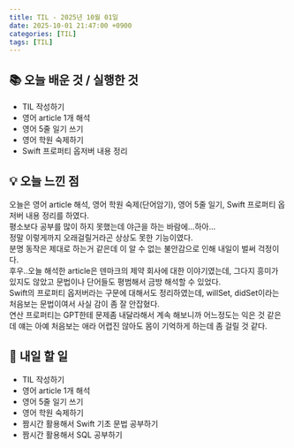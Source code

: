 ```yaml
---
title: TIL - 2025년 10월 01일
date: 2025-10-01 21:47:00 +0900
categories: [TIL]
tags: [TIL]
---
```


## 📚 **오늘 배운 것 / 실행한 것**

- TIL 작성하기
- 영어 article 1개 해석
- 영어 5줄 일기 쓰기
- 영어 학원 숙제하기
- Swift 프로퍼티 옵저버 내용 정리

## 💡 **오늘 느낀 점**

오늘은 영어 article 해석, 영어 학원 숙제(단어암기), 영어 5줄 일기, Swift 프로퍼티 옵저버 내용 정리를 하였다.<br>
평소보다 공부를 많이 하지 못했는데 야근을 하는 바람에...하아...<br>
정말 이렇게까지 오래걸릴거라곤 상상도 못한 기능이였다.<br>
분명 동작은 제대로 하는거 같은데 이 알 수 없는 불안감으로 인해 내일이 벌써 걱정이다.<Br>
후우..오늘 해석한 article은 덴마크의 제약 회사에 대한 이야기였는데, 그다지 흥미가 있지도 않았고 문법이나 단어들도 평범해서 금방 해석할 수 있었다.<br>
Swift의 프로퍼티 옵저버라는 구문에 대해서도 정리하였는데, willSet, didSet이라는 처음보는 문법이여서 사실 감이 좀 잘 안잡혔다.<br>
연산 프로퍼티는 GPT한테 문제좀 내달라해서 계속 해보니까 어느정도는 익은 것 같은데 얘는 아예 처음보는 애라 어렵진 않아도 몸이 기억하게 하는데 좀 걸릴 것 같다.<br>

## 🎯 **내일 할 일**

- TIL 작성하기
- 영어 article 1개 해석
- 영어 5줄 일기 쓰기
- 영어 학원 숙제하기
- 짬시간 활용해서 Swift 기초 문법 공부하기
- 짬시간 활용해서 SQL 공부하기
